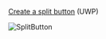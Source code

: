 [Create a split button](https://docs.microsoft.com/en-us/windows/uwp/design/controls-and-patterns/buttons#create-a-split-button) (UWP)

![SplitButton](https://github.com/Kinnara/ModernWpf/blob/master/docs/images/SplitButton.png)
